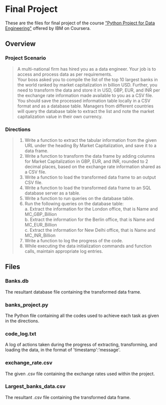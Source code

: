 # Final Project
These are the files for final project of the course ["Python Project for Data Engineering"](https://www.coursera.org/learn/python-project-for-data-engineering) offered by IBM on Coursera.

## Overview
### Project Scenario
> A multi-national firm has hired you as a data engineer. Your job is to access and process data as per requirements.<br>
> Your boss asked you to compile the list of the top 10 largest banks in the world ranked by market capitalization in billion USD. Further, you need to transform the data and store it in USD, GBP, EUR, and INR per the exchange rate information made available to you as a CSV file. You should save the processed information table locally in a CSV format and as a database table. Managers from different countries will query the database table to extract the list and note the market capitalization value in their own currency.

### Directions
> 1. Write a function to extract the tabular information from the given URL under the heading By Market Capitalization, and save it to a data frame.
> 2. Write a function to transform the data frame by adding columns for Market Capitalization in GBP, EUR, and INR, rounded to 2 decimal places, based on the exchange rate information shared as a CSV file.
> 3. Write a function to load the transformed data frame to an output CSV file.
> 4. Write a function to load the transformed data frame to an SQL database server as a table.
> 5. Write a function to run queries on the database table.
> 6. Run the following queries on the database table:<br>
>   a. Extract the information for the London office, that is Name and MC_GBP_Billion<br>
>   b. Extract the information for the Berlin office, that is Name and MC_EUR_Billion<br>
>   c. Extract the information for New Delhi office, that is Name and MC_INR_Billion<br>
> 7. Write a function to log the progress of the code.
> 8. While executing the data initialization commands and function calls, maintain appropriate log entries.

## Files
### Banks.db
The resultant database file containing the transformed data frame.

### banks_project.py
The Python file containing all the codes used to achieve each task as given in the directions.

### code_log.txt
A log of actions taken during the progress of extracting, transforming, and loading the data, in the format of 'timestamp':'message'.

### exchange_rate.csv
The given .csv file containing the exchange rates used within the project.

### Largest_banks_data.csv
The resultant .csv file containing the transformed data frame. 
